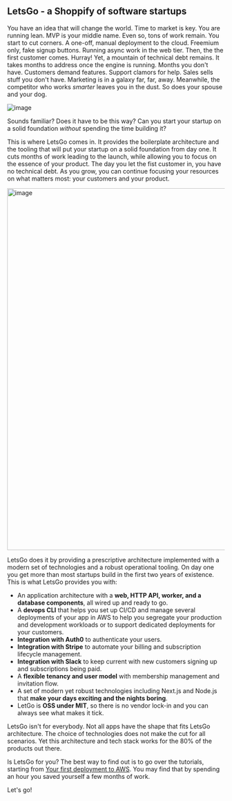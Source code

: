 ## LetsGo - a Shoppify of software startups

You have an idea that will change the world. Time to market is key. You are running lean. MVP is your middle name. Even so, tons of work remain. You start to cut corners. A one-off, manual deployment to the cloud. Freemium only, fake signup buttons. Running async work in the web tier. Then, the the first customer comes. Hurray! Yet, a mountain of technical debt remains. It takes months to address once the engine is running. Months you don't have. Customers demand features. Support clamors for help. Sales sells stuff you don't have. Marketing is in a galaxy far, far, away. Meanwhile, the competitor who works _smarter_ leaves you in the dust. So does your spouse and your dog.

![image](https://github.com/tjanczuk/letsgo/assets/822369/86a44b85-00da-49a7-b91f-7bc71d4406b1)

Sounds familiar? Does it have to be this way? Can you start your startup on a solid foundation _without_ spending the time building it?

This is where LetsGo comes in. It provides the boilerplate architecture and the tooling that will put your startup on a solid foundation from day one. It cuts months of work leading to the launch, while allowing you to focus on the essence of your product. The day you let the fist customer in, you have no technical debt. As you grow, you can continue focusing your resources on what matters most: your customers and your product.

<img width="837" alt="image" src="https://github.com/tjanczuk/letsgo/assets/822369/f7fe2317-d7de-4698-b093-416a52a1a145">

LetsGo does it by providing a prescriptive architecture implemented with a modern set of technologies and a robust operational tooling. On day one you get more than most startups build in the first two years of existence. This is what LetsGo provides you with:

- An application architecture with a **web, HTTP API, worker, and a database components**, all wired up and ready to go.
- A **devops CLI** that helps you set up CI/CD and manage several deployments of your app in AWS to help you segregate your production and development workloads or to support dedicated deployments for your customers.
- **Integration with Auth0** to authenticate your users.
- **Integration with Stripe** to automate your billing and subscription lifecycle management.
- **Integration with Slack** to keep current with new customers signing up and subscriptions being paid.
- A **flexible tenancy and user model** with membership management and invitation flow.
- A set of modern yet robust technologies including Next.js and Node.js that **make your days exciting and the nights boring**.
- LetGo is **OSS under MIT**, so there is no vendor lock-in and you can always see what makes it tick.

LetsGo isn't for everybody. Not all apps have the shape that fits LetsGo architecture. The choice of technologies does not make the cut for all scenarios. Yet this architecture and tech stack works for the 80% of the products out there.

Is LetsGo for you? The best way to find out is to go over the tutorials, starting from [Your first deployment to AWS](tutorials/first-deployment-to-aws.md). You may find that by spending an hour you saved yourself a few months of work.

Let's go!
